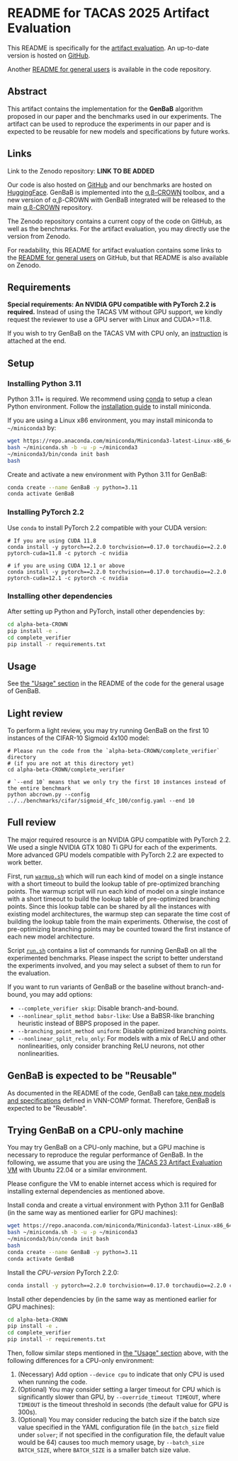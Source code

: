 # README for TACAS 2025 Artifact Evaluation

This README is specifically for the [artifact evaluation](https://tacas.info/artifacts-25.php).
An up-to-date version is hosted on [GitHub](https://github.com/shizhouxing/GenBaB/blob/main/README_tacas.md).

Another [README for general users](https://github.com/shizhouxing/GenBaB) is available in the code repository.

## Abstract

This artifact contains the implementation for the **GenBaB** algorithm proposed in our paper and the benchmarks used in our experiments. The artifact can be used to reproduce the experiments in our paper and is expected to be reusable for new models and specifications by future works.

## Links

Link to the Zenodo repository: **LINK TO BE ADDED**

Our code is also hosted on [GitHub](https://github.com/shizhouxing/GenBaB) and our benchmarks are hosted on [HuggingFace](https://github.com/shizhouxing/GenBaB).
GenBaB is implemented into the [α,β-CROWN](https://github.com/Verified-Intelligence/alpha-beta-CROWN) toolbox, and a new version of α,β-CROWN with GenBaB integrated will be released to the main [α,β-CROWN](https://github.com/Verified-Intelligence/alpha-beta-CROWN) repository.

The Zenodo repository contains a current copy of the code on GitHub, as well as the benchmarks. For the artifact evaluation, you may directly use the version from Zenodo.

For readability, this README for artifact evaluation contains some links to the [README for general users](https://github.com/shizhouxing/GenBaB) on GitHub, but that README is also available on Zenodo.

## Requirements

**Special requirements: An NVIDIA GPU compatible with PyTorch 2.2 is required.**
Instead of using the TACAS VM without GPU support, we kindly request the reviewer to use a GPU server with Linux and CUDA>=11.8.

If you wish to try GenBaB on the TACAS VM with CPU only, an [instruction](https://github.com/shizhouxing/GenBaB/blob/main/README_tacas.md#trying-genbab-on-a-cpu-only-machine) is attached at the end.

## Setup

### Installing Python 3.11

Python 3.11+ is required. We recommend using [conda](https://docs.anaconda.com/miniconda/) to setup a clean Python environment. Follow the [installation guide](https://docs.anaconda.com/miniconda/install/) to install miniconda.

If you are using a Linux x86 environment, you may install miniconda to `~/miniconda3` by:
```bash
wget https://repo.anaconda.com/miniconda/Miniconda3-latest-Linux-x86_64.sh -O ~/miniconda.sh
bash ~/miniconda.sh -b -u -p ~/miniconda3
~/miniconda3/bin/conda init bash
bash
```

Create and activate a new environment with Python 3.11 for GenBaB:
```bash
conda create --name GenBaB -y python=3.11
conda activate GenBaB
```

### Installing PyTorch 2.2

Use `conda` to install PyTorch 2.2 compatible with your CUDA version:
```
# If you are using CUDA 11.8
conda install -y pytorch==2.2.0 torchvision==0.17.0 torchaudio==2.2.0 pytorch-cuda=11.8 -c pytorch -c nvidia

# if you are using CUDA 12.1 or above
conda install -y pytorch==2.2.0 torchvision==0.17.0 torchaudio==2.2.0 pytorch-cuda=12.1 -c pytorch -c nvidia
```

### Installing other dependencies

After setting up Python and PyTorch, install other dependencies by:
```bash
cd alpha-beta-CROWN
pip install -e .
cd complete_verifier
pip install -r requirements.txt
```

## Usage

See [the "Usage" section](https://github.com/shizhouxing/GenBaB?tab=readme-ov-file#usage) in the README of the code for the general usage of GenBaB.

## Light review

To perform a light review, you may try running GenBaB
on the first 10 instances of the CIFAR-10 Sigmoid 4x100 model:
```
# Please run the code from the `alpha-beta-CROWN/complete_verifier` directory
# (if you are not at this directory yet)
cd alpha-beta-CROWN/complete_verifier

# `--end 10` means that we only try the first 10 instances instead of the entire benchmark
python abcrown.py --config ../../benchmarks/cifar/sigmoid_4fc_100/config.yaml --end 10
```

## Full review

The major required resource is an NVIDIA GPU compatible with PyTorch 2.2.
We used a single NVIDIA GTX 1080 Ti GPU for each of the experiments.
More advanced GPU models compatible with PyTorch 2.2 are expected to work better.

First, run [`warmup.sh`](./warmup.sh) which will run each kind of model on a single instance with a short timeout to build the lookup table of pre-optimized branching points.
The warmup script will run each kind of model on a single instance with a short timeout to build the lookup table of pre-optimized branching points. Since this lookup table can be shared by all the instances with existing model architectures, the warmup step can separate the time cost of building the lookup table from the main experiments. Otherwise, the cost of pre-optimizing branching points may be counted toward the first instance of each new model architecture.

Script [`run.sh`](./run.sh) contains a list of commands for running GenBaB on all the experimented benchmarks. Please inspect the script to better understand the experiments involved, and you may select a subset of them to run for the evaluation.

If you want to run variants of GenBaB or the baseline without branch-and-bound, you may add options:
* `--complete_verifier skip`: Disable branch-and-bound.
* `--nonlinear_split_method babsr-like`: Use a BaBSR-like branching heuristic instead of BBPS proposed in the paper.
* `--branching_point_method uniform`: Disable optimized branching points.
* `--nonlinear_split_relu_only`: For models with a mix of ReLU and other nonlinearities, only consider branching ReLU neurons, not other nonlinearities.

## GenBaB is expected to be "Reusable"

As documented in the README of the code, GenBaB can [take new models and specifications](https://github.com/shizhouxing/GenBaB?tab=readme-ov-file#running-genbab-on-new-models) defined in VNN-COMP format. Therefore, GenBaB is expected to be "Reusable".

## Trying GenBaB on a CPU-only machine

You may try GenBaB on a CPU-only machine, but a GPU machine is necessary to reproduce the regular performance of GenBaB. In the following, we assume that you are using the [TACAS 23 Artifact Evaluation VM](https://zenodo.org/records/7113223) with Ubuntu 22.04 or a similar environment.

Please configure the VM to enable internet access which is required for installing external dependencies as mentioned above.

Install conda and create a virtual environment with Python 3.11 for GenBaB (in the same way as mentioned earlier for GPU machines):
```bash
wget https://repo.anaconda.com/miniconda/Miniconda3-latest-Linux-x86_64.sh -O ~/miniconda.sh
bash ~/miniconda.sh -b -u -p ~/miniconda3
~/miniconda3/bin/conda init bash
bash
conda create --name GenBaB -y python=3.11
conda activate GenBaB
```

Install the *CPU-version* PyTorch 2.2.0:
```bash
conda install -y pytorch==2.2.0 torchvision==0.17.0 torchaudio==2.2.0 cpuonly -c pytorch
```

Install other dependencies by (in the same way as mentioned earlier for GPU machines):
```bash
cd alpha-beta-CROWN
pip install -e .
cd complete_verifier
pip install -r requirements.txt
```

Then, follow similar steps mentioned in [the "Usage" section](#usage) above,
with the following differences for a CPU-only environment:
1. (Necessary) Add option `--device cpu` to indicate that only CPU is used when running the code.
2. (Optional) You may consider setting a larger timeout for CPU which is significantly slower than GPU, by `--override_timeout TIMEOUT`, where `TIMEOUT` is the timeout threshold in seconds (the default value for GPU is 300s).
3. (Optional) You may consider reducing the batch size if the batch size value specified in the YAML configuration file (in the `batch_size` field under `solver`; if not specified in the configuration file, the default value would be 64) causes too much memory usage, by `--batch_size BATCH_SIZE`, where `BATCH_SIZE` is a smaller batch size value.
